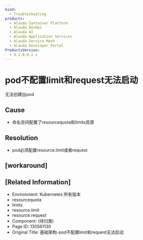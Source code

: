 ```yaml
---
kind:
  - Troubleshooting
products:
  - Alauda Container Platform
  - Alauda DevOps
  - Alauda AI
  - Alauda Application Services
  - Alauda Service Mesh
  - Alauda Developer Portal
ProductsVersion:
  - 4.1.0,4.2.x
---
```

<!-- A type of document that involves encountering a fault, diagnosing it, performing root cause analysis, and providing solutions. -->

# pod不配置limit和request无法启动

无法创建出pod

## Cause
- 命名空间配置了resourcequota和limits资源

## Resolution
- pod必须配置resource.limit或者request

## [workaround]

## [Related Information]
- Environment: Kubernetes 所有版本
- resourcequota
- limits
- resource.limit
- resource.request
- Component: (待归类)
- Page ID: 130561130
- Original Title: 基础架构-pod不配置limit和request无法启动
